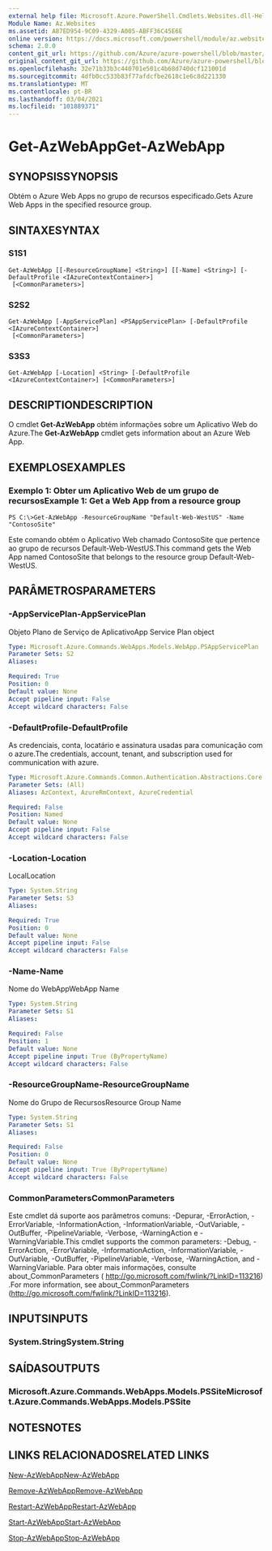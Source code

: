 ```yaml
---
external help file: Microsoft.Azure.PowerShell.Cmdlets.Websites.dll-Help.xml
Module Name: Az.Websites
ms.assetid: A87ED954-9C09-4329-A005-ABFF36C45E6E
online version: https://docs.microsoft.com/powershell/module/az.websites/get-azwebapp
schema: 2.0.0
content_git_url: https://github.com/Azure/azure-powershell/blob/master/src/Websites/Websites/help/Get-AzWebApp.md
original_content_git_url: https://github.com/Azure/azure-powershell/blob/master/src/Websites/Websites/help/Get-AzWebApp.md
ms.openlocfilehash: 32e71b33b3c440701e501c4b68d740dcf121001d
ms.sourcegitcommit: 4dfb0cc533b83f77afdcfbe2618c1e6c8d221330
ms.translationtype: MT
ms.contentlocale: pt-BR
ms.lasthandoff: 03/04/2021
ms.locfileid: "101889371"
---
```

# <span data-ttu-id="c08fa-101">Get-AzWebApp</span><span class="sxs-lookup"><span data-stu-id="c08fa-101">Get-AzWebApp</span></span>

## <span data-ttu-id="c08fa-102">SYNOPSIS</span><span class="sxs-lookup"><span data-stu-id="c08fa-102">SYNOPSIS</span></span>
<span data-ttu-id="c08fa-103">Obtém o Azure Web Apps no grupo de recursos especificado.</span><span class="sxs-lookup"><span data-stu-id="c08fa-103">Gets Azure Web Apps in the specified resource group.</span></span>

## <span data-ttu-id="c08fa-104">SINTAXE</span><span class="sxs-lookup"><span data-stu-id="c08fa-104">SYNTAX</span></span>

### <span data-ttu-id="c08fa-105">S1</span><span class="sxs-lookup"><span data-stu-id="c08fa-105">S1</span></span>
```
Get-AzWebApp [[-ResourceGroupName] <String>] [[-Name] <String>] [-DefaultProfile <IAzureContextContainer>]
 [<CommonParameters>]
```

### <span data-ttu-id="c08fa-106">S2</span><span class="sxs-lookup"><span data-stu-id="c08fa-106">S2</span></span>
```
Get-AzWebApp [-AppServicePlan] <PSAppServicePlan> [-DefaultProfile <IAzureContextContainer>]
 [<CommonParameters>]
```

### <span data-ttu-id="c08fa-107">S3</span><span class="sxs-lookup"><span data-stu-id="c08fa-107">S3</span></span>
```
Get-AzWebApp [-Location] <String> [-DefaultProfile <IAzureContextContainer>] [<CommonParameters>]
```

## <span data-ttu-id="c08fa-108">DESCRIPTION</span><span class="sxs-lookup"><span data-stu-id="c08fa-108">DESCRIPTION</span></span>
<span data-ttu-id="c08fa-109">O cmdlet **Get-AzWebApp** obtém informações sobre um Aplicativo Web do Azure.</span><span class="sxs-lookup"><span data-stu-id="c08fa-109">The **Get-AzWebApp** cmdlet gets information about an Azure Web App.</span></span>

## <span data-ttu-id="c08fa-110">EXEMPLOS</span><span class="sxs-lookup"><span data-stu-id="c08fa-110">EXAMPLES</span></span>

### <span data-ttu-id="c08fa-111">Exemplo 1: Obter um Aplicativo Web de um grupo de recursos</span><span class="sxs-lookup"><span data-stu-id="c08fa-111">Example 1: Get a Web App from a resource group</span></span>
```
PS C:\>Get-AzWebApp -ResourceGroupName "Default-Web-WestUS" -Name "ContosoSite"
```

<span data-ttu-id="c08fa-112">Este comando obtém o Aplicativo Web chamado ContosoSite que pertence ao grupo de recursos Default-Web-WestUS.</span><span class="sxs-lookup"><span data-stu-id="c08fa-112">This command gets the Web App named ContosoSite that belongs to the resource group Default-Web-WestUS.</span></span>

## <span data-ttu-id="c08fa-113">PARÂMETROS</span><span class="sxs-lookup"><span data-stu-id="c08fa-113">PARAMETERS</span></span>

### <span data-ttu-id="c08fa-114">-AppServicePlan</span><span class="sxs-lookup"><span data-stu-id="c08fa-114">-AppServicePlan</span></span>
<span data-ttu-id="c08fa-115">Objeto Plano de Serviço de Aplicativo</span><span class="sxs-lookup"><span data-stu-id="c08fa-115">App Service Plan object</span></span>

```yaml
Type: Microsoft.Azure.Commands.WebApps.Models.WebApp.PSAppServicePlan
Parameter Sets: S2
Aliases:

Required: True
Position: 0
Default value: None
Accept pipeline input: False
Accept wildcard characters: False
```

### <span data-ttu-id="c08fa-116">-DefaultProfile</span><span class="sxs-lookup"><span data-stu-id="c08fa-116">-DefaultProfile</span></span>
<span data-ttu-id="c08fa-117">As credenciais, conta, locatário e assinatura usadas para comunicação com o azure.</span><span class="sxs-lookup"><span data-stu-id="c08fa-117">The credentials, account, tenant, and subscription used for communication with azure.</span></span>

```yaml
Type: Microsoft.Azure.Commands.Common.Authentication.Abstractions.Core.IAzureContextContainer
Parameter Sets: (All)
Aliases: AzContext, AzureRmContext, AzureCredential

Required: False
Position: Named
Default value: None
Accept pipeline input: False
Accept wildcard characters: False
```

### <span data-ttu-id="c08fa-118">-Location</span><span class="sxs-lookup"><span data-stu-id="c08fa-118">-Location</span></span>
<span data-ttu-id="c08fa-119">Local</span><span class="sxs-lookup"><span data-stu-id="c08fa-119">Location</span></span>

```yaml
Type: System.String
Parameter Sets: S3
Aliases:

Required: True
Position: 0
Default value: None
Accept pipeline input: False
Accept wildcard characters: False
```

### <span data-ttu-id="c08fa-120">-Name</span><span class="sxs-lookup"><span data-stu-id="c08fa-120">-Name</span></span>
<span data-ttu-id="c08fa-121">Nome do WebApp</span><span class="sxs-lookup"><span data-stu-id="c08fa-121">WebApp Name</span></span>

```yaml
Type: System.String
Parameter Sets: S1
Aliases:

Required: False
Position: 1
Default value: None
Accept pipeline input: True (ByPropertyName)
Accept wildcard characters: False
```

### <span data-ttu-id="c08fa-122">-ResourceGroupName</span><span class="sxs-lookup"><span data-stu-id="c08fa-122">-ResourceGroupName</span></span>
<span data-ttu-id="c08fa-123">Nome do Grupo de Recursos</span><span class="sxs-lookup"><span data-stu-id="c08fa-123">Resource Group Name</span></span>

```yaml
Type: System.String
Parameter Sets: S1
Aliases:

Required: False
Position: 0
Default value: None
Accept pipeline input: True (ByPropertyName)
Accept wildcard characters: False
```

### <span data-ttu-id="c08fa-124">CommonParameters</span><span class="sxs-lookup"><span data-stu-id="c08fa-124">CommonParameters</span></span>
<span data-ttu-id="c08fa-125">Este cmdlet dá suporte aos parâmetros comuns: -Depurar, -ErrorAction, -ErrorVariable, -InformationAction, -InformationVariable, -OutVariable, -OutBuffer, -PipelineVariable, -Verbose, -WarningAction e -WarningVariable.</span><span class="sxs-lookup"><span data-stu-id="c08fa-125">This cmdlet supports the common parameters: -Debug, -ErrorAction, -ErrorVariable, -InformationAction, -InformationVariable, -OutVariable, -OutBuffer, -PipelineVariable, -Verbose, -WarningAction, and -WarningVariable.</span></span> <span data-ttu-id="c08fa-126">Para obter mais informações, consulte about_CommonParameters ( http://go.microsoft.com/fwlink/?LinkID=113216) .</span><span class="sxs-lookup"><span data-stu-id="c08fa-126">For more information, see about_CommonParameters (http://go.microsoft.com/fwlink/?LinkID=113216).</span></span>

## <span data-ttu-id="c08fa-127">INPUTS</span><span class="sxs-lookup"><span data-stu-id="c08fa-127">INPUTS</span></span>

### <span data-ttu-id="c08fa-128">System.String</span><span class="sxs-lookup"><span data-stu-id="c08fa-128">System.String</span></span>

## <span data-ttu-id="c08fa-129">SAÍDAS</span><span class="sxs-lookup"><span data-stu-id="c08fa-129">OUTPUTS</span></span>

### <span data-ttu-id="c08fa-130">Microsoft.Azure.Commands.WebApps.Models.PSSite</span><span class="sxs-lookup"><span data-stu-id="c08fa-130">Microsoft.Azure.Commands.WebApps.Models.PSSite</span></span>

## <span data-ttu-id="c08fa-131">NOTES</span><span class="sxs-lookup"><span data-stu-id="c08fa-131">NOTES</span></span>

## <span data-ttu-id="c08fa-132">LINKS RELACIONADOS</span><span class="sxs-lookup"><span data-stu-id="c08fa-132">RELATED LINKS</span></span>

[<span data-ttu-id="c08fa-133">New-AzWebApp</span><span class="sxs-lookup"><span data-stu-id="c08fa-133">New-AzWebApp</span></span>](./New-AzWebApp.md)

[<span data-ttu-id="c08fa-134">Remove-AzWebApp</span><span class="sxs-lookup"><span data-stu-id="c08fa-134">Remove-AzWebApp</span></span>](./Remove-AzWebApp.md)

[<span data-ttu-id="c08fa-135">Restart-AzWebApp</span><span class="sxs-lookup"><span data-stu-id="c08fa-135">Restart-AzWebApp</span></span>](./Restart-AzWebApp.md)

[<span data-ttu-id="c08fa-136">Start-AzWebApp</span><span class="sxs-lookup"><span data-stu-id="c08fa-136">Start-AzWebApp</span></span>](./Start-AzWebApp.md)

[<span data-ttu-id="c08fa-137">Stop-AzWebApp</span><span class="sxs-lookup"><span data-stu-id="c08fa-137">Stop-AzWebApp</span></span>](./Stop-AzWebApp.md)


